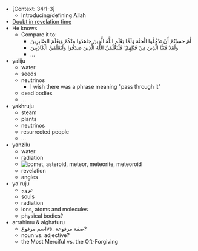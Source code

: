 - [Context: 34:1-3]
    - Introducing/defining Allah
- [Doubt in revelation time](https://quran.com/surah/34/info)
- He knows
    - Compare it to:
        - أَمْ حَسِبْتُمْ أَنْ تَدْخُلُوا الْجَنَّةَ وَلَمَّا يَعْلَمِ اللَّهُ الَّذِينَ جَاهَدُوا مِنْكُمْ وَيَعْلَمَ الصَّابِرِينَ
        - وَلَقَدْ فَتَنَّا الَّذِينَ مِنْ قَبْلِهِمْ ۖ فَلَيَعْلَمَنَّ اللَّهُ الَّذِينَ صَدَقُوا وَلَيَعْلَمَنَّ الْكَاذِبِينَ
        - ...
- yaliju
    - water
    - seeds
    - neutrinos
        - I wish there was a phrase meaning "pass through it"
    - dead bodies
    - ...
- yakhruju
    - steam
    - plants
    - neutrinos
    - resurrected people
    - ...
- yanzilu
    - water
    - radiation
    - ![comet, asteroid, meteor, meteorite, meteoroid](https://letstalkscience.ca/sites/default/files/styles/x_large/public/2019-10/Types_of_space_rocks.png?itok=dmCLfaWw)
    - revelation
    - angles
- ya'ruju
    - عروج
    - souls
    - radiation
    - ions, atoms and molecules
    - physical bodies?
- arrahimu & alghafuru
    - اسم مرفوعvs. صفة مرفوعة?
    - noun vs. adjective?
    - the Most Merciful vs. the Oft-Forgiving